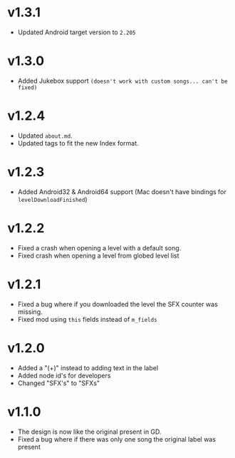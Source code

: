 # v1.3.1

- Updated Android target version to `2.205`

# v1.3.0

- Added Jukebox support `(doesn't work with custom songs... can't be fixed)`

# v1.2.4

- Updated `about.md`.
- Updated tags to fit the new Index format.

# v1.2.3

- Added Android32 & Android64 support (Mac doesn't have bindings for `levelDownloadFinished`)

# v1.2.2

- Fixed a crash when opening a level with a default song.
- Fixed crash when opening a level from globed level list

# v1.2.1

- Fixed a bug where if you downloaded the level the SFX counter was missing.
- Fixed mod using `this` fields instead of `m_fields`

# v1.2.0

- Added a "(+)" instead to adding text in the label
- Added node id's for developers
- Changed "SFX's" to "SFXs"

# v1.1.0

- The design is now like the original present in GD.
- Fixed a bug where if there was only one song the original label was present
